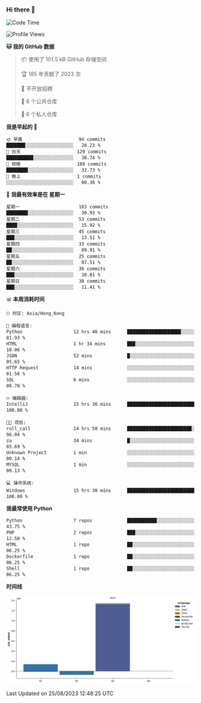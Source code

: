 ### Hi there 👋

<!--
**Mrzqd/Mrzqd** is a ✨ _special_ ✨ repository because its `README.md` (this file) appears on your GitHub profile.

Here are some ideas to get you started:

- 🔭 I’m currently working on ...
- 🌱 I’m currently learning ...
- 👯 I’m looking to collaborate on ...
- 🤔 I’m looking for help with ...
- 💬 Ask me about ...
- 📫 How to reach me: ...
- 😄 Pronouns: ...
- ⚡ Fun fact: ...
-->
<!--START_SECTION:waka-->
![Code Time](http://img.shields.io/badge/Code%20Time-142%20hrs%2044%20mins-blue)

![Profile Views](http://img.shields.io/badge/%E4%B8%AA%E4%BA%BA%E8%B5%84%E6%96%99%E8%A7%82%E7%9C%8B%E6%AC%A1%E6%95%B0-9-blue)

**🐱 我的 GitHub 数据** 

> 📦  使用了 101.5 kB GitHub 存储空间 
 > 
> 🏆 185 年贡献了 2023 次
 > 
> 🚫 不开放招聘
 > 
> 📜 6 个公共仓库 
 > 
> 🔑 6 个私人仓库 
 > 
**我是早起的 🐤** 

```text
🌞 早晨                     94 commits          ███████░░░░░░░░░░░░░░░░░░   28.23 % 
🌆 白天                     129 commits         ██████████░░░░░░░░░░░░░░░   38.74 % 
🌃 傍晚                     109 commits         ████████░░░░░░░░░░░░░░░░░   32.73 % 
🌙 晚上                     1 commits           ░░░░░░░░░░░░░░░░░░░░░░░░░   00.30 % 
```
📅 **我最有效率是在 星期一** 

```text
星期一                      103 commits         ████████░░░░░░░░░░░░░░░░░   30.93 % 
星期二                      53 commits          ████░░░░░░░░░░░░░░░░░░░░░   15.92 % 
星期三                      45 commits          ███░░░░░░░░░░░░░░░░░░░░░░   13.51 % 
星期四                      33 commits          ██░░░░░░░░░░░░░░░░░░░░░░░   09.91 % 
星期五                      25 commits          ██░░░░░░░░░░░░░░░░░░░░░░░   07.51 % 
星期六                      36 commits          ███░░░░░░░░░░░░░░░░░░░░░░   10.81 % 
星期日                      38 commits          ███░░░░░░░░░░░░░░░░░░░░░░   11.41 % 
```


📊 **本周消耗时间** 

```text
🕑︎ 时区: Asia/Hong_Kong

💬 编程语言: 
Python                   12 hrs 46 mins      ████████████████████░░░░░   81.93 % 
HTML                     1 hr 34 mins        ███░░░░░░░░░░░░░░░░░░░░░░   10.06 % 
JSON                     52 mins             █░░░░░░░░░░░░░░░░░░░░░░░░   05.65 % 
HTTP Request             14 mins             ░░░░░░░░░░░░░░░░░░░░░░░░░   01.58 % 
SQL                      6 mins              ░░░░░░░░░░░░░░░░░░░░░░░░░   00.70 % 

🔥 编辑器: 
IntelliJ                 15 hrs 36 mins      █████████████████████████   100.00 % 

🐱‍💻 项目: 
roll_call                14 hrs 58 mins      ████████████████████████░   96.04 % 
za                       34 mins             █░░░░░░░░░░░░░░░░░░░░░░░░   03.69 % 
Unknown Project          1 min               ░░░░░░░░░░░░░░░░░░░░░░░░░   00.14 % 
MYSQL                    1 min               ░░░░░░░░░░░░░░░░░░░░░░░░░   00.13 % 

💻 操作系统: 
Windows                  15 hrs 36 mins      █████████████████████████   100.00 % 
```

**我最常使用 Python** 

```text
Python                   7 repos             ███████████░░░░░░░░░░░░░░   43.75 % 
PHP                      2 repos             ███░░░░░░░░░░░░░░░░░░░░░░   12.50 % 
HTML                     1 repo              ██░░░░░░░░░░░░░░░░░░░░░░░   06.25 % 
Dockerfile               1 repo              ██░░░░░░░░░░░░░░░░░░░░░░░   06.25 % 
Shell                    1 repo              ██░░░░░░░░░░░░░░░░░░░░░░░   06.25 % 
```



**时间线**

![Lines of Code chart](https://raw.githubusercontent.com/Mrzqd/Mrzqd/main/assets/bar_graph.png)


 Last Updated on 25/08/2023 12:48:25 UTC
<!--END_SECTION:waka-->
